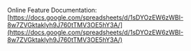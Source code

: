 Online Feature Documentation: [https://docs.google.com/spreadsheets/d/1sDYOzEW6zWBI-8w7ZVGktaklyh9J760tTMV3OE5hY3A/](https://docs.google.com/spreadsheets/d/1sDYOzEW6zWBI-8w7ZVGktaklyh9J760tTMV3OE5hY3A/)

